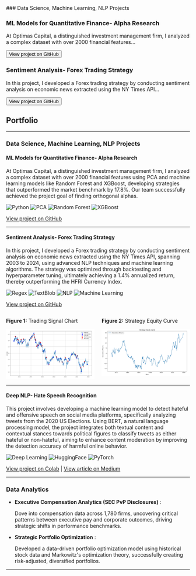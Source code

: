 <div class="project-cards">
  ### Data Science, Machine Learning, NLP Projects 

  <div class="card">
    <h3>ML Models for Quantitative Finance- Alpha Research</h3>
    <p>At Optimas Capital, a distinguished investment management firm, I analyzed a complex dataset with over 2000 financial features...</p>
    <button onclick="window.location.href='https://github.com/athk13/Quantitative-Finance-ML-Model';">View project on GitHub</button>
  </div>
  
  <div class="card">
    <h3>Sentiment Analysis- Forex Trading Strategy</h3>
    <p>In this project, I developed a Forex trading strategy by conducting sentiment analysis on economic news extracted using the NY Times API...</p>
    <button onclick="window.location.href='https://github.com/athk13/FX-Sentiment-Analysis-Trading-Strategy';">View project on GitHub</button>
  </div>

  <!-- Add similar cards for other projects -->
</div>




## Portfolio

---

### Data Science, Machine Learning, NLP Projects 

#### ML Models for Quantitative Finance- Alpha Research

At Optimas Capital, a distinguished investment management firm, I analyzed a complex dataset with over 2000 financial features using PCA and machine learning models like Random Forest and XGBoost, developing strategies that outperformed the market benchmark by 17.8%. Our team successfully achieved the project goal of finding orthogonal alphas.

![Python](https://img.shields.io/badge/Python-grey?style=flat-square&logo=python)
![PCA](https://img.shields.io/badge/PCA-grey?style=flat-square)
![Random Forest](https://img.shields.io/badge/Random_Forest-grey?style=flat-square)
![XGBoost](https://img.shields.io/badge/XGBoost-grey?style=flat-square)

[View project on GitHub](https://github.com/athk13/Quantitative-Finance-ML-Model)

---
#### Sentiment Analysis- Forex Trading Strategy

In this project, I developed a Forex trading strategy by conducting sentiment analysis on economic news extracted using the NY Times API, spanning 2003 to 2024, using advanced NLP techniques and machine learning algorithms. The strategy was optimized through backtesting and hyperparameter tuning, ultimately achieving a 1.4% annualized return, thereby outperforming the HFRI Currency Index. 

![Regex](https://img.shields.io/badge/Regex-grey?style=flat-square)
![TextBlob](https://img.shields.io/badge/TextBlob-grey?style=flat-square)
![NLP](https://img.shields.io/badge/NLP-grey?style=flat-square)
![Machine Learning](https://img.shields.io/badge/Machine_Learning-grey?style=flat-square)

[View project on GitHub](https://github.com/athk13/FX-Sentiment-Analysis-Trading-Strategy)

<div style="display: flex; justify-content: space-between; align-items: flex-start; flex-wrap: nowrap;">
  <div style="width: 50%; padding-right: 10px;">
    <p><strong>Figure 1:</strong> Trading Signal Chart</p>
    <img src="images/Screenshot%202024-04-16%20122044.png" alt="Trading Signal Chart" style="width: 100%; height: auto;"/>
  </div>
  <div style="width: 50%; padding-left: 10px;">
    <p><strong>Figure 2:</strong> Strategy Equity Curve</p>
    <img src="images/Screenshot%202024-04-16%20122058.png" alt="Equity Curve" style="width: 100%; height: auto;"/>
  </div>
</div>




---

#### Deep NLP- Hate Speech Recognition

This project involves developing a machine learning model to detect hateful and offensive speech on social media platforms, specifically analyzing tweets from the 2020 US Elections. Using BERT, a natural language processing model, the project integrates both textual content and contextual stances towards political figures to classify tweets as either hateful or non-hateful, aiming to enhance content moderation by improving the detection accuracy of harmful online behavior.

![Deep Learning](https://img.shields.io/badge/Deep_Learning-grey?style=flat-square)
![HuggingFace](https://img.shields.io/badge/HuggingFace-grey?style=flat-square)
![PyTorch](https://img.shields.io/badge/PyTorch-grey?style=flat-square&logo=pytorch)

[View project on Colab](https://colab.research.google.com/drive/1rRiavPZYeSQPbQE0IoRFXuawqtjPFXta?usp=sharing) | [View article on Medium](https://anshrutathakur13.medium.com/decoding-discord-using-ai-to-identify-hate-speech-100e8073d3bf)

---

### Data Analytics

- **Executive Compensation Analytics (SEC PvP Disclosures)** :
  
  Dove into compensation data across 1,780 firms, uncovering critical patterns between executive pay and corporate 
  outcomes, driving strategic shifts in performance benchmarks.
- **Strategic Portfolio Optimization** :
  
  Developed a data-driven portfolio optimization model using historical stock data and Markowitz's optimization theory, 
  successfully creating risk-adjusted, diversified portfolios.
  
---





